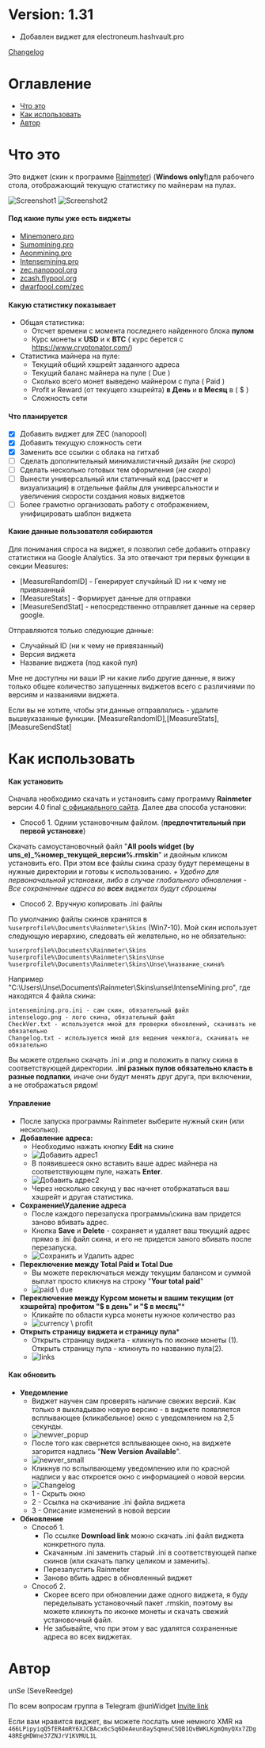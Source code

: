 # Version: 1.31
- Добавлен виджет для electroneum.hashvault.pro


[Changelog](https://github.com/Unse/unWidget-miner-stats/blob/master/Changelog.md)
# Оглавление
- [Что это](#Что-это)
- [Как использовать](#Как-использовать)
- [Автор](#Автор)
# Что это
Это виджет (скин к программе [Rainmeter](https://www.rainmeter.net/)) (**Windows only!**)для рабочего стола, отображающий текущую статистику по майнерам на пулах.

![Screenshot1](https://raw.githubusercontent.com/Unse/unWidget-miner-stats/master/ScreenShots/bgsolid-0-bgblack.png)
![Screenshot2](https://raw.githubusercontent.com/Unse/unWidget-miner-stats/master/ScreenShots/bgsolid-100-bgwhite.png)

#### Под какие пулы уже есть виджеты

* [Minemonero.pro](https://minemonero.pro)
* [Sumomining.pro](https://Sumomining.pro)
* [Aeonmining.pro](https://Aeonmining.pro)
* [Intensemining.pro](https://Intensemining.pro)
* [zec.nanopool.org](https://zec.nanopool.org/)
* [zcash.flypool.org](https://zcash.flypool.org/)
* [dwarfpool.com/zec](http://dwarfpool.com/zec/)

#### Какую статистику показывает

- Общая статистика:
  - Отсчет времени с момента последнего найденного блока **пулом**
  - Курс монеты к **USD** и к **BTC** ( курс берется с https://www.cryptonator.com/)
- Статистика майнера на пуле:
  - Текущий общий хэшрейт заданного адреса
  - Текущий баланс майнера на пуле ( Due )
  - Сколько всего монет выведено майнером с пула ( Paid )
  - Profit и Reward (от текущего хэшрейта) **в День** и **в Месяц** в ( $ )
  - Сложность сети

#### Что планируется

- [x] Добавить виджет для ZEC (nanopool)
- [x] Добавить текущую сложность сети
- [x] Заменить все ссылки с облака на гитхаб
- [ ] Сделать дополнительный минималистичный дизайн (_не скоро_)
- [ ] Сделать несколько готовых тем оформления (_не скоро_)
- [ ] Вынести универсальный или статичный код (рассчет и визуализация) в отдельные файлы для универсальности и увеличения скорости создания новых виджетов
- [ ] Более грамотно организовать работу с отображением, унифицировать шаблон виджета
 
#### Какие данные пользователя собираются

Для понимания спроса на виджет, я позволил себе добавить отправку статистики на Google Analytics.
За это отвечают три первых функции в секции Measures: 
- \[MeasureRandomID\] - Генерирует случайный ID ни к чему не привязанный
- \[MeasureStats\] - Формирует данные для отправки
- \[MeasureSendStat\] - непосредственно отправляет данные на сервер google.

Отправляются только следующие данные:
- Случайный ID (ни к чему не привязанный)
- Версия виджета
- Название виджета (под какой пул)

Мне не доступны ни ваши IP ни какие либо другие данные, я вижу только общее количество запущенных виджетов всего с различиями по версиям и названиями виджета.

Если вы не хотите, чтобы эти данные отправлялись - удалите вышеуказанные функции. \[MeasureRandomID\],\[MeasureStats\],\[MeasureSendStat\]

# Как использовать

#### Как установить
Сначала необходимо скачать и установить саму программу **Rainmeter** версии 4.0 final [с официального сайта](https://www.rainmeter.net/).
Далее два способа установки:
- Способ 1. Одним установочным файлом. (**предпочтительный при первой установке**)

Скачать самоустановочный файл "**All pools widget (by uns\_e)\_%номер_текущей_версии%.rmskin**" и двойным кликом установить его. При этом все файлы скина сразу будут перемещены в нужные директории и готовы к использованию.
_\+ Удобно для первоначальной установки, либо в случае глобального обновления_
_\- Все сохраненные адреса во **всех** виджетах будут сброшены_
- Способ 2. Вручную копировать .ini файлы

По умолчанию файлы скинов хранятся в `%userprofile%\Documents\Rainmeter\Skins` (Win7-10). Мой скин использует следующую иерархию, следовать ей желательно, но не обязательно:
```
%userprofile%\Documents\Rainmeter\Skins
%userprofile%\Documents\Rainmeter\Skins\Unse
%userprofile%\Documents\Rainmeter\Skins\Unse\%название_скина%
```
Например "C:\Users\Unse\Documents\Rainmeter\Skins\unse\IntenseMining.pro\", где находятся 4 файла скина:
```
intensemining.pro.ini - сам скин, обязательный файл
intenselogo.png - лого скина, обязательный файл
CheckVer.txt - используется мной для проверки обновлений, скачивать не обязательно
Changelog.txt - используется мной для ведения ченжлога, скачивать не обязательно
```
Вы можете отдельно скачать .ini и .png и положить в папку скина в соответствующей директории.
**.ini разных пулов обязательно класть в разные подпапки**, иначе они будут менять друг друга, при включении, а не отображаться рядом!

#### Управление
- После запуска программы Rainmeter выберите нужный скин (или несколько).
- **Добавление адреса:**
  - Необходимо нажать кнопку **Edit** на скине
  - ![Добавить адрес1](https://raw.githubusercontent.com/Unse/unWidget-miner-stats/master/ScreenShots/add_addr1.png)
  - В появившееся окно вставить ваше адрес майнера на соответствующем пуле, нажать **Enter**.
  - ![Добавить адрес2](https://raw.githubusercontent.com/Unse/unWidget-miner-stats/master/ScreenShots/add_addr2.png)
  - Через несколько секунд у вас начнет отобржататься ваш хэшрейт и другая статистика.
- **Сохранение\Удаление адреса**
  - После каждого перезапуска программы\скина вам придется заново вбивать адрес. 
  - Кнопка **Save** и **Delete** - сохраняет и удаляет ваш текущий адрес прямо в .ini файл скина, и его не придется заного вбивать после перезапуска.
  - ![Сохранить и Удалить адрес](https://raw.githubusercontent.com/Unse/unWidget-miner-stats/master/ScreenShots/save_del_addr.png)
- **Переключение между Total Paid и Total Due**
  - Вы можете переключаться между текущим балансом и суммой выплат просто кликнув на строку "**Your total paid**"
  - ![paid \ due](https://raw.githubusercontent.com/Unse/unWidget-miner-stats/master/ScreenShots/paid_due.png)
- **Переключение между Курсом монеты и вашим текущим (от хэшрейта) профитом "$ в день" и "$ в месяц"***
  - Кликайте по области курса монеты нужное количество раз
  - ![currency \ profit](https://raw.githubusercontent.com/Unse/unWidget-miner-stats/master/ScreenShots/currency_profit.png)
- **Открыть страницу виджета и страницу пула***
  - Открыть страницу виджета - кликнуть по иконке монеты (1). Открыть страницу пула - кликнуть по названию пула(2).
  - ![links](https://raw.githubusercontent.com/Unse/unWidget-miner-stats/master/ScreenShots/links.png)

#### Как обновить
- **Уведомление**
  - Виджет научен сам проверять наличие свежих версий. Как только я выкладываю новую версию - в виджете появляется всплывающее (кликабельное) окно с уведомлением на 2,5 секунды.
  - ![newver_popup](https://raw.githubusercontent.com/Unse/unWidget-miner-stats/master/ScreenShots/newver_popup.png)
  - После того как свернется всплывающее окно, на виджете загорится надпись "**New Version Available**".
  - ![newver_small](https://raw.githubusercontent.com/Unse/unWidget-miner-stats/master/ScreenShots/newver_small.png)
  - Кликнув по вспылвающему уведомлению или по красной надписи у вас откроется окно с информацией о новой версии.
  - ![Changelog](https://raw.githubusercontent.com/Unse/unWidget-miner-stats/master/ScreenShots/changelog.png)
  - 1 - Скрыть окно
  - 2 - Ссылка на скачивание .ini файла виджета
  - 3 - Описание изменений в новой версии
- **Обновление**
  - Способ 1.
    - По ссылке **Download link** можно скачать .ini файл виджета конкретного пула.
    - Скачанным .ini заменить старый .ini в соответствующей папке скинов (или скачать папку целиком и заменить).
    - Перезапустить Rainmeter
    - Заново вбить адрес в обновленный виджет
  - Способ 2.
    - Скорее всего при обновлении даже одного виджета, я буду переделывать установочный пакет .rmskin, поэтому вы можете кликнуть по иконке монеты и скачать свежий установочный файл.
    - Не забывайте, что при этом у вас удалятся сохраненные адреса во всех виджетах.
# Автор
unSe (SeveReedge)

По всем вопросам группа в Telegram @unWidget [Invite link](https://t.me/unWidget)

Если вам нравится виджет, вы можете послать мне немного XMR на `466LPipyiqQ5fER4mRY6XJCBAcx6cSq6DeAeun8aySqmeuCSQB1QvBWKLKgmQmyQXx7ZDg48REgHDWne37ZNJrV1KVMUL1L`
